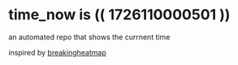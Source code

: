 # time_now is (( 1726110000501 ))

an automated repo that shows the currnent time

inspired by [breakingheatmap](https://github.com/breakingheatmap/breakingheatmap)